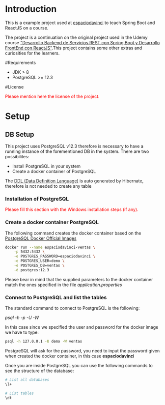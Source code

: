 # Introduction

This is a example project used at [espaciodavinci](https://espaciodavinci.es/) to teach
Spring Boot and ReactJS on a course.

The project is a continuation on the original project used in the Udemy course ["Desarrollo Backend de Servicios REST con Spring Boot y Desarrollo FrontEnd con ReactJS"](https://www.udemy.com/course/iniciate-como-full-stack-developer-con-spring-boot-y-react).This project contains some other extras and curiosities for the learners.

#Requirements
- JDK > 8
- PostgreSQL >= 12.3

#License

<span style="color:red">Please mention here the license of the project.</span>

# Setup


## DB Setup

This project uses PostgreSQL v12.3 therefore is necessary to have a running instance
of the forementioned DB in the system. There are two possibilites:
- Install PostgreSQL in your system
- Create a docker container of PostgreSQL

The [DDL (Data Definition Language)](https://en.wikipedia.org/wiki/Data_definition_language) is auto generated by Hibernate, therefore is not needed to create any table 

### Installation of PostgreSQL

<span style="color:red">Please fill this section with the Windows installation steps (if any).</span>

### Create a docker container PostgreSQL

The following command creates the docker container based on the [PostgreSQL Docker Official Images](https://hub.docker.com/_/postgres)

``` bash
docker run --name espaciodavinci-ventas \
    -p 5432:5432 \
	-e POSTGRES_PASSWORD=espaciodavinci \
	-e POSTGRES_USER=demo \
	-e POSTGRES_DB=ventas \
	-d postgres:12.3
```

Please bear in mind that the supplied parameters to the docker container match the ones specified in the file _application.properties_


### Connect to PostgreSQL and list the tables

The standard command to connect to PostgreSQL is the following:
 
 _psql -h <host> -p <port> -U <username> -W <password> <database>_

In this case since we specified the user and password for the docker image we have to type:

``` bash
psql -h 127.0.0.1 -U demo -W ventas
```

PostgreSQL will ask for the password, you need to input the password given when created the docker container, in this case  __espaciodavinci__

Once you are inside PostgreSQL you can use the following commands to see the structure of
the database:

``` bash
# List all databases
\l+

# List tables
\dt
```





